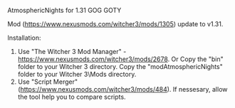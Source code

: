 AtmosphericNights for 1.31 GOG GOTY

Mod (https://www.nexusmods.com/witcher3/mods/1305) update to v1.31.

Installation:
1. Use "The Witcher 3 Mod Manager" - https://www.nexusmods.com/witcher3/mods/2678.
Or
Copy the "bin" folder to your Witcher 3 directory.
Copy the "modAtmosphericNights" folder to your Witcher 3\Mods directory.
2. Use "Script Merger" (https://www.nexusmods.com/witcher3/mods/484). If nessesary, allow the tool help you to compare scripts.
